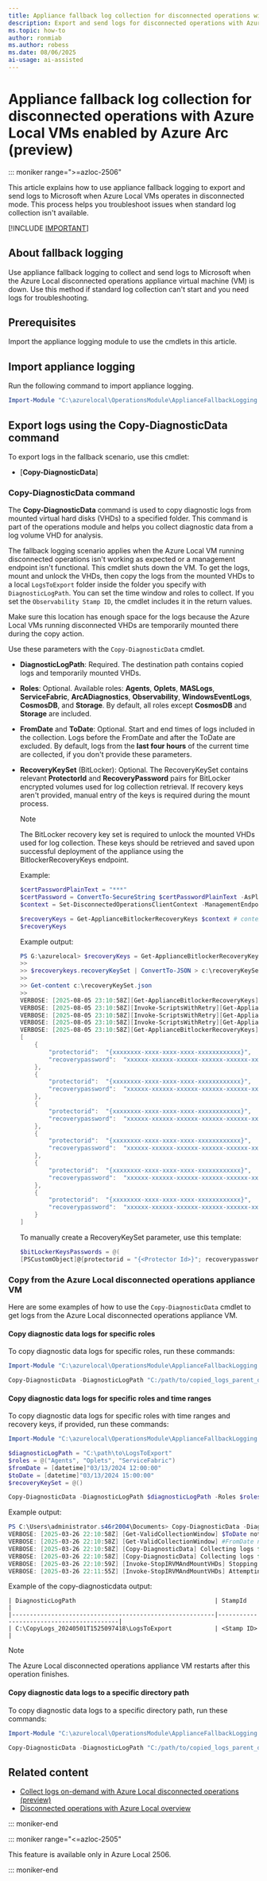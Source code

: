 ```yaml
---
title: Appliance fallback log collection for disconnected operations with Azure Local VMs enabled by Azure Arc (Preview)
description: Export and send logs for disconnected operations with Azure Local VMs enabled by Azure Arc (preview).
ms.topic: how-to
author: ronmiab
ms.author: robess
ms.date: 08/06/2025
ai-usage: ai-assisted
---
```


# Appliance fallback log collection for disconnected operations with Azure Local VMs enabled by Azure Arc (preview)

::: moniker range=">=azloc-2506"

This article explains how to use appliance fallback logging to export and send logs to Microsoft when Azure Local VMs operates in disconnected mode. This process helps you troubleshoot issues when standard log collection isn't available.

[!INCLUDE [IMPORTANT](../includes/disconnected-operations-preview.md)]

## About fallback logging

Use appliance fallback logging to collect and send logs to Microsoft when the Azure Local disconnected operations appliance virtual machine (VM) is down. Use this method if standard log collection can't start and you need logs for troubleshooting.

## Prerequisites

Import the appliance logging module to use the cmdlets in this article.

## Import appliance logging

Run the following command to import appliance logging.

```PowerShell
Import-Module "C:\azurelocal\OperationsModule\ApplianceFallbackLogging.psm1" -Force
```

## Export logs using the Copy-DiagnosticData command

To export logs in the fallback scenario, use this cmdlet:

- [**Copy-DiagnosticData**]
<!--- [**Send-DiagnosticData**]-->

### Copy-DiagnosticData command

The **Copy-DiagnosticData** command is used to copy diagnostic logs from mounted virtual hard disks (VHDs) to a specified folder. This command is part of the operations module and helps you collect diagnostic data from a log volume VHD for analysis.

The fallback logging scenario applies when the Azure Local VM running disconnected operations isn't working as expected or a management endpoint isn't functional. This cmdlet shuts down the VM. To get the logs, mount and unlock the VHDs, then copy the logs from the mounted VHDs to a local `LogsToExport` folder inside the folder you specify with `DiagnosticLogPath`. You can set the time window and roles to collect. If you set the `Observability Stamp ID`, the cmdlet includes it in the return values.

Make sure this location has enough space for the logs because the Azure Local VMs running disconnected VHDs are temporarily mounted there during the copy action.

Use these parameters with the `Copy-DiagnosticData` cmdlet.

- **DiagnosticLogPath**: Required. The destination path contains copied logs and temporarily mounted VHDs.

- **Roles**: Optional. Available roles: **Agents**, **Oplets**, **MASLogs**, **ServiceFabric**, **ArcADiagnostics**, **Observability**, **WindowsEventLogs**, **CosmosDB**, and **Storage**. By default, all roles except **CosmosDB** and **Storage** are included.

- **FromDate** and **ToDate**: Optional. Start and end times of logs included in the collection. Logs before the FromDate and after the ToDate are excluded. By default, logs from the **last four hours** of the current time are collected, if you don't provide these parameters.

- **RecoveryKeySet** (BitLocker): Optional. The RecoveryKeySet contains relevant **ProtectorId** and **RecoveryPassword** pairs for BitLocker encrypted volumes used for log collection retrieval. If recovery keys aren't provided, manual entry of the keys is required during the mount process.

    > [!NOTE]
    > The BitLocker recovery key set is required to unlock the mounted VHDs used for log collection. These keys should be retrieved and saved upon successful deployment of the appliance using the BitlockerRecoveryKeys endpoint.

    Example:

    ```PowerShell
    $certPasswordPlainText = "***"
    $certPassword = ConvertTo-SecureString $certPasswordPlainText -AsPlainText -Force
    $context = Set-DisconnectedOperationsClientContext -ManagementEndpointClientCertificatePath "<Management Endpoint Client Cert Path>" -ManagementEndpointClientCertificatePassword $certPassword -ManagementEndpointIpAddress "<Management Endpoint IP address>"
    
    $recoveryKeys = Get-ApplianceBitlockerRecoveryKeys $context # context can be omitted if context is set.
    $recoveryKeys
    ```

    Example output:

    ```PowerShell
    PS G:\azurelocal> $recoveryKeys = Get-ApplianceBitlockerRecoveryKeys $context # context can be omitted if context is set.
    >>
    >> $recoverykeys.recoveryKeySet | ConvertTo-JSON > c:\recoveryKeySet.json
    >>
    >> Get-content c:\recoveryKeySet.json
    >>
    VERBOSE: [2025-08-05 23:10:58Z][Get-ApplianceBitlockerRecoveryKeys] [START] Get bitlocker recovery keys.
    VERBOSE: [2025-08-05 23:10:58Z][Invoke-ScriptsWithRetry][Get-ApplianceBitlockerRecoveryKeys] Executing 'Script Block' with timeout 300 seconds ...
    VERBOSE: [2025-08-05 23:10:58Z][Invoke-ScriptsWithRetry][Get-ApplianceBitlockerRecoveryKeys] [CHECK][Attempt 0] for task 'Script Block' ...
    VERBOSE: [2025-08-05 23:10:58Z][Invoke-ScriptsWithRetry][Get-ApplianceBitlockerRecoveryKeys] Task 'Script Block' succeeded.
    VERBOSE: [2025-08-05 23:10:58Z][Get-ApplianceBitlockerRecoveryKeys] [END] Get bitlocker recovery keys.
    [
        {
            "protectorid":  "{xxxxxxxx-xxxx-xxxx-xxxx-xxxxxxxxxxxx}",
            "recoverypassword":  "xxxxxx-xxxxxx-xxxxxx-xxxxxx-xxxxxx-xxxxxx-xxxxxx-xxxxxx"
        },
        {
            "protectorid":  "{xxxxxxxx-xxxx-xxxx-xxxx-xxxxxxxxxxxx}",
            "recoverypassword":  "xxxxxx-xxxxxx-xxxxxx-xxxxxx-xxxxxx-xxxxxx-xxxxxx-xxxxxx"
        },
        {
            "protectorid":  "{xxxxxxxx-xxxx-xxxx-xxxx-xxxxxxxxxxxx}",
            "recoverypassword":  "xxxxxx-xxxxxx-xxxxxx-xxxxxx-xxxxxx-xxxxxx-xxxxxx-xxxxxx"
        },
        {
            "protectorid":  "{xxxxxxxx-xxxx-xxxx-xxxx-xxxxxxxxxxxx}",
            "recoverypassword":  "xxxxxx-xxxxxx-xxxxxx-xxxxxx-xxxxxx-xxxxxx-xxxxxx-xxxxxx"
        },
        {
            "protectorid":  "{xxxxxxxx-xxxx-xxxx-xxxx-xxxxxxxxxxxx}",
            "recoverypassword":  "xxxxxx-xxxxxx-xxxxxx-xxxxxx-xxxxxx-xxxxxx-xxxxxx-xxxxxx"
        },
        {
            "protectorid":  "{xxxxxxxx-xxxx-xxxx-xxxx-xxxxxxxxxxxx}",
            "recoverypassword":  "xxxxxx-xxxxxx-xxxxxx-xxxxxx-xxxxxx-xxxxxx-xxxxxx-xxxxxx"
        }
    ]
    ```

    To manually create a RecoveryKeySet parameter, use this template:

    ```powershell
    $bitLockerKeysPasswords = @(
    [PSCustomObject]@{protectorid = "{<Protector Id>}"; recoverypassword = "<Recovery password>"})
    ```

### Copy from the Azure Local disconnected operations appliance VM

Here are some examples of how to use the `Copy-DiagnosticData` cmdlet to get logs from the Azure Local disconnected operations appliance VM.

#### Copy diagnostic data logs for specific roles

To copy diagnostic data logs for specific roles, run these commands:

```powershell
Import-Module "C:\azurelocal\OperationsModule\ApplianceFallbackLogging.psm1" -Force
```

```powershell
Copy-DiagnosticData -DiagnosticLogPath "C:/path/to/copied_logs_parent_directory" -Roles @("Agents", "Oplets", "ServiceFabric")
```

#### Copy diagnostic data logs for specific roles and time ranges

To copy diagnostic data logs for specific roles with time ranges and recovery keys, if provided, run these commands:

```powershell
Import-Module "C:\azurelocal\OperationsModule\ApplianceFallbackLogging.psm1" -Force
```

```powershell
$diagnosticLogPath = "C:\path\to\LogsToExport"
$roles = @("Agents", "Oplets", "ServiceFabric")
$fromDate = [datetime]"03/13/2024 12:00:00"
$toDate = [datetime]"03/13/2024 15:00:00"
$recoveryKeySet = @()
```

```powershell  
Copy-DiagnosticData -DiagnosticLogPath $diagnosticLogPath -Roles $roles -FromDate $fromDate -ToDate $toDate -RecoveryKeySet $recoveryKeySet
```

Example output:

```PowerShell
PS C:\Users\administrator.s46r2004\Documents> Copy-DiagnosticData -DiagnosticLogPath $diagnosticLogPath -RecoveryKeySet $recoveryKeySet  
VERBOSE: [2025-03-26 22:10:58Z] [Get-ValidCollectionWindow] $ToDate not provided, set to: 03/26/2025 22:10:58 (current time)  
VERBOSE: [2025-03-26 22:10:58Z] [Get-ValidCollectionWindow] #FromDate not provided, set to: 03/26/2025 18:10:58 (4hr collection window)  
VERBOSE: [2025-03-26 22:10:58Z] [Copy-DiagnosticData] Collecting logs for range: '03/26/2025 18:10:58' - '03/26/2025 22:10:58'  
VERBOSE: [2025-03-26 22:10:58Z] [Copy-DiagnosticData] Collecting logs for roles: 'Agents', 'Oplets', 'MASLogs', 'ServiceFabric', 'ArcADiagnostics', 'Observability', 'WindowsEventLogs'  
VERBOSE: [2025-03-26 22:10:59Z] [Invoke-StopIRVMAndMountVHDs] Stopping the IRVM...  
VERBOSE: [2025-03-26 22:11:55Z] [Invoke-StopIRVMAndMountVHDs] Attempting to mount VHD 'C:\ClusterStorage\UserStorage_1\InfraVms\IRVM01\Virtual Hard Disks\OSAndDocker_A.vhdx'...      
```

Example of the copy-diagnosticdata output:

```output
| DiagnosticLogPath                                       | StampId                                  |
|---------------------------------------------------------|------------------------------------------|
| C:\CopyLogs_20240501T1525097418\LogsToExport            | <Stamp ID>                               |
```

> [!NOTE]
> The Azure Local disconnected operations appliance VM restarts after this operation finishes.

#### Copy diagnostic data logs to a specific directory path

To copy diagnostic data logs to a specific directory path, run these commands:

```powershell
Import-Module "C:\azurelocal\OperationsModule\ApplianceFallbackLogging.psm1" -Force
```

```powershell
Copy-DiagnosticData -DiagnosticLogPath "C:/path/to/copied_logs_parent_directory"
```

## Related content

- [Collect logs on-demand with Azure Local disconnected operations (preview)](disconnected-operations-on-demand-logs.md)
- [Disconnected operations with Azure Local overview](disconnected-operations-overview.md)

</details>

::: moniker-end

::: moniker range="<=azloc-2505"

This feature is available only in Azure Local 2506.

::: moniker-end
